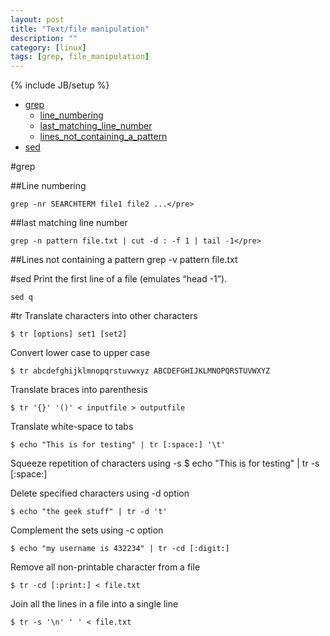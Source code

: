 ```yaml
---
layout: post
title: "Text/file manipulation"
description: ""
category: [linux]
tags: [grep, file_manipulation]
---
```

{% include JB/setup %}

* [grep](#grep)
  * [line_numbering](#line_numbering)
  * [last_matching_line_number](#last_matching_line_number)
  * [lines_not_containing_a_pattern](#lines_not_containing_a_pattern)
* [sed](#sed)

#grep

##Line numbering

    grep -nr SEARCHTERM file1 file2 ...</pre>

##last matching line number

    grep -n pattern file.txt | cut -d : -f 1 | tail -1</pre>

##Lines not containing a pattern
    grep -v pattern file.txt</pre>


#sed
Print the first line of a file (emulates “head -1”).

    sed q

#tr
Translate characters into other characters

    $ tr [options] set1 [set2]

Convert lower case to upper case

    $ tr abcdefghijklmnopqrstuvwxyz ABCDEFGHIJKLMNOPQRSTUVWXYZ  

Translate braces into parenthesis

    $ tr '{}' '()' < inputfile > outputfile   

Translate white-space to tabs

    $ echo "This is for testing" | tr [:space:] '\t'  

Squeeze repetition of characters using -s
    $ echo "This   is   for    testing" | tr -s [:space:]
      
Delete specified characters using -d option

    $ echo "the geek stuff" | tr -d 't'   

Complement the sets using -c option

    $ echo "my username is 432234" | tr -cd [:digit:]   

Remove all non-printable character from a file

    $ tr -cd [:print:] < file.txt   

Join all the lines in a file into a single line

    $ tr -s '\n' ' ' < file.txt   

